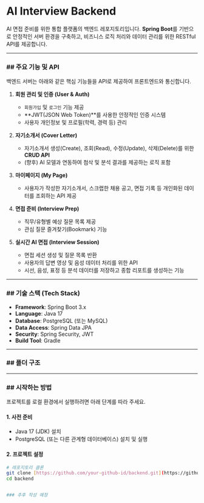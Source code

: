 # AI Interview Backend

AI 면접 준비를 위한 통합 플랫폼의 백엔드 레포지토리입니다. **Spring Boot**를 기반으로 안정적인 서버 환경을 구축하고, 비즈니스 로직 처리와 데이터 관리를 위한 RESTful API를 제공합니다.

---

### ## 주요 기능 및 API

백엔드 서버는 아래와 같은 핵심 기능들을 API로 제공하여 프론트엔드와 통신합니다.

1.  **회원 관리 및 인증 (User & Auth)**
    * `회원가입` 및 `로그인` 기능 제공
    * **JWT(JSON Web Token)**를 사용한 안정적인 인증 시스템
    * 사용자 개인정보 및 프로필(학력, 경력 등) 관리

2.  **자기소개서 (Cover Letter)**
    * 자기소개서 생성(Create), 조회(Read), 수정(Update), 삭제(Delete)를 위한 **CRUD API**
    * (향후) AI 모델과 연동하여 첨삭 및 분석 결과를 제공하는 로직 포함

3.  **마이페이지 (My Page)**
    * 사용자가 작성한 자기소개서, 스크랩한 채용 공고, 면접 기록 등 개인화된 데이터를 조회하는 API 제공

4.  **면접 준비 (Interview Prep)**
    * 직무/유형별 예상 질문 목록 제공
    * 관심 질문 즐겨찾기(Bookmark) 기능

5.  **실시간 AI 면접 (Interview Session)**
    * 면접 세션 생성 및 질문 목록 반환
    * 사용자의 답변 영상 및 음성 데이터 처리를 위한 API
    * 시선, 음성, 표정 등 분석 데이터를 저장하고 종합 리포트를 생성하는 기능

---

### ## 기술 스택 (Tech Stack)

* **Framework**: Spring Boot 3.x
* **Language**: Java 17
* **Database**: PostgreSQL (또는 MySQL)
* **Data Access**: Spring Data JPA
* **Security**: Spring Security, JWT
* **Build Tool**: Gradle

---

### ## 폴더 구조



---

### ## 시작하는 방법

프로젝트를 로컬 환경에서 실행하려면 아래 단계를 따라 주세요.

#### **1. 사전 준비**
* Java 17 (JDK) 설치
* PostgreSQL (또는 다른 관계형 데이터베이스) 설치 및 실행

#### **2. 프로젝트 설정**
```bash
# 레포지토리 클론
git clone [https://github.com/your-github-id/backend.git](https://github.com/your-github-id/backend.git)
cd backend


### 추후 작성 예정
